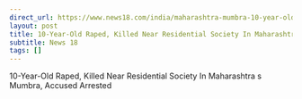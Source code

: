 ```yaml
---
direct_url: https://www.news18.com/india/maharashtra-mumbra-10-year-old-girl-raped-killed-accused-arrested-locals-protest-9292042.html
layout: post
title: 10-Year-Old Raped, Killed Near Residential Society In Maharashtra s Mumbra, Accused Arrested
subtitle: News 18
tags: []
---
```


10-Year-Old Raped, Killed Near Residential Society In Maharashtra s Mumbra, Accused Arrested
